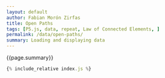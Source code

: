 ```yaml
---  
layout: default
author: Fabian Morón Zirfas
title: Open Paths
tags: [P5.js, data, repeat, Law of Connected Elements, ]
permalink: /data/open-paths/
summary: Loading and displaying data
---  
```


<div class="hero">{{page.summary}}</div>

<!-- more -->

<div id="sketch"></div>

```js
{% include_relative index.js %}
```

<script type="text/javascript" src="{{site.baseurl}}/assets/js/p5.min.js"></script>
<script type="text/javascript" src="{{site.baseurl}}/{{ page.path | replace:'.md','.js' }}"></script>